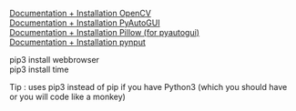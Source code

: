[Documentation + Installation OpenCV](https://pypi.org/project/opencv-python/)<br/>
[Documentation + Installation PyAutoGUI](https://pypi.org/project/PyAutoGUI/)<br/>
[Documentation + Installation Pillow (for pyautogui)](https://pypi.org/project/Pillow/)<br/>
[Documentation + Installation pynput](https://pypi.org/project/pynput/)


pip3 install webbrowser<br/>
pip3 install time<br/>


Tip : uses pip3 instead of pip if you have Python3 (which you should have or you will code like a monkey)




